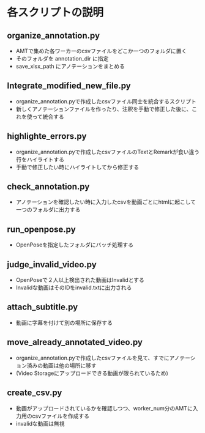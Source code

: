 # 各スクリプトの説明

## organize_annotation.py
- AMTで集めた各ワーカーのcsvファイルをどこか一つのフォルダに置く 
- そのフォルダを annotation_dir に指定
- save_xlsx_path にアノテーションをまとめる

## Integrate_modified_new_file.py
- organize_annotation.pyで作成したcsvファイル同士を統合するスクリプト
- 新しくアノテーションファイルを作ったり、注釈を手動で修正した後に、これを使って統合する

## highlighte_errors.py
- organize_annotation.pyで作成したcsvファイルのTextとRemarkが食い違う行をハイライトする
- 手動で修正したい時にハイライトしてから修正する

## check_annotation.py
- アノテーションを確認したい時に入力したcsvを動画ごとにhtmlに起こして一つのフォルダに出力する

## run_openpose.py
- OpenPoseを指定したフォルダにバッチ処理する

## judge_invalid_video.py
- OpenPoseで２人以上検出された動画はInvalidとする
- Invalidな動画はそのIDをinvalid.txtに出力される

## attach_subtitle.py
- 動画に字幕を付けて別の場所に保存する

## move_already_annotated_video.py
- organize_annotation.pyで作成したcsvファイルを見て、すでにアノテーション済みの動画は他の場所に移す
- (Video Storageにアップロードできる動画が限られているため)

## create_csv.py
- 動画がアップロードされているかを確認しつつ、worker_num分のAMTに入力用のcsvファイルを作成する
- invalidな動画は無視



